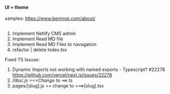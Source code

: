 #### UI + theme

samples:
https://www.benmvp.com/about/

##

1. Implement Netlify CMS admin
2. Implement Read MD file
3. Implement Read MD Files to navagation
4. refactor | delete Index.tsx

Fixed TS Issuse:

1. Dynamic Imports not working with named exports - Typescript? #22278
   https://github.com/vercel/next.js/issues/22278
2. /libs/_.js ===Change to ==>_.ts
3. pages/[slug].js == change to ===>[slug].tsx
